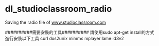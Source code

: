 # dl_studioclassroom_radio
Saving the radio file of www.studioclassroom.com

##########需要安裝的工具##########
請使用sudo apt-get install的方式進行安裝以下工具
curl
dos2unix
mimms
mplayer
lame
id3v2
